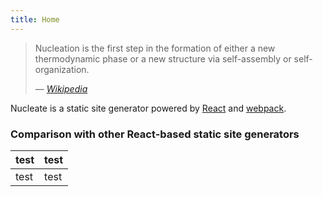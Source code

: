 ```yaml
---
title: Home
---
```


>Nucleation is the first step in the formation of either a new thermodynamic phase or a new structure via self-assembly or self-organization.
>
> &mdash; <cite>[Wikipedia](https://en.wikipedia.org/wiki/Nucleation)</cite>

Nucleate is a static site generator powered by [React][] and [webpack][].

### Comparison with other React-based static site generators

test | test
---- | ----
test | test

[react]: https://facebook.github.io/react/
[webpack]: http://webpack.github.io/
